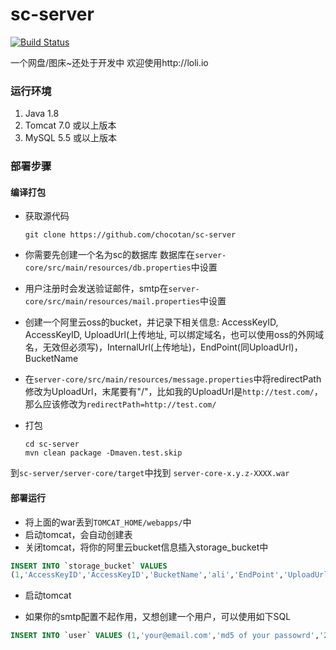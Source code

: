 sc-server
=========

[![Build Status](https://drone.io/github.com/chocotan/sc-server/status.png)](https://drone.io/github.com/chocotan/sc-server/latest)

一个网盘/图床~还处于开发中
欢迎使用http://loli.io


### 运行环境
1. Java 1.8
2. Tomcat 7.0 或以上版本
3. MySQL 5.5 或以上版本

### 部署步骤

#### 编译打包

* 获取源代码
  ```
  git clone https://github.com/chocotan/sc-server
  ```

* 你需要先创建一个名为sc的数据库
数据库在```server-core/src/main/resources/db.properties```中设置

* 用户注册时会发送验证邮件，smtp在```server-core/src/main/resources/mail.properties```中设置

* 创建一个阿里云oss的bucket，并记录下相关信息: AccessKeyID, AccessKeyID, UploadUrl(上传地址, 可以绑定域名，也可以使用oss的外网域名，无效但必须写)，InternalUrl(上传地址)，EndPoint(同UploadUrl)，BucketName

* 在```server-core/src/main/resources/message.properties```中将redirectPath修改为UploadUrl，末尾要有"/"，比如我的UploadUrl是```http://test.com/```，那么应该修改为```redirectPath=http://test.com/```


* 打包 
  ```
  cd sc-server
  mvn clean package -Dmaven.test.skip
  ```

到```sc-server/server-core/target```中找到 ```server-core-x.y.z-XXXX.war```

#### 部署运行
  * 将上面的war丢到```TOMCAT_HOME/webapps/```中
  * 启动tomcat，会自动创建表
  * 关闭tomcat，将你的阿里云bucket信息插入storage_bucket中
  ```sql
  INSERT INTO `storage_bucket` VALUES 
  (1,'AccessKeyID','AccessKeyID','BucketName','ali','EndPoint','UploadUrl','1','image','InternalUrl'),;
  
  ```
  * 启动tomcat

  * 如果你的smtp配置不起作用，又想创建一个用户，可以使用如下SQL
  ```sql
  INSERT INTO `user` VALUES (1,'your@email.com','md5 of your passowrd','2014-04-29 04:20:56');
  ```
